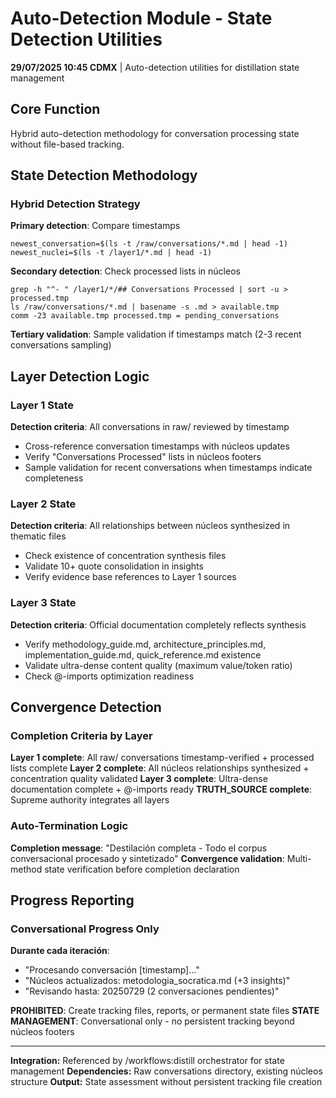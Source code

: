 # Auto-Detection Module - State Detection Utilities

**29/07/2025 10:45 CDMX** | Auto-detection utilities for distillation state management

## Core Function
Hybrid auto-detection methodology for conversation processing state without file-based tracking.

## State Detection Methodology

### Hybrid Detection Strategy
**Primary detection**: Compare timestamps
```
newest_conversation=$(ls -t /raw/conversations/*.md | head -1)
newest_nuclei=$(ls -t /layer1/*.md | head -1)
```

**Secondary detection**: Check processed lists in núcleos
```
grep -h "^- " /layer1/*/## Conversations Processed | sort -u > processed.tmp
ls /raw/conversations/*.md | basename -s .md > available.tmp
comm -23 available.tmp processed.tmp = pending_conversations
```

**Tertiary validation**: Sample validation if timestamps match (2-3 recent conversations sampling)

## Layer Detection Logic

### Layer 1 State
**Detection criteria**: All conversations in raw/ reviewed by timestamp
- Cross-reference conversation timestamps with núcleos updates
- Verify "Conversations Processed" lists in núcleos footers
- Sample validation for recent conversations when timestamps indicate completeness

### Layer 2 State  
**Detection criteria**: All relationships between núcleos synthesized in thematic files
- Check existence of concentration synthesis files
- Validate 10+ quote consolidation in insights
- Verify evidence base references to Layer 1 sources

### Layer 3 State
**Detection criteria**: Official documentation completely reflects synthesis
- Verify methodology_guide.md, architecture_principles.md, implementation_guide.md, quick_reference.md existence
- Validate ultra-dense content quality (maximum value/token ratio)
- Check @-imports optimization readiness

## Convergence Detection

### Completion Criteria by Layer
**Layer 1 complete**: All raw/ conversations timestamp-verified + processed lists complete
**Layer 2 complete**: All núcleos relationships synthesized + concentration quality validated
**Layer 3 complete**: Ultra-dense documentation complete + @-imports ready
**TRUTH_SOURCE complete**: Supreme authority integrates all layers

### Auto-Termination Logic
**Completion message**: "Destilación completa - Todo el corpus conversacional procesado y sintetizado"
**Convergence validation**: Multi-method state verification before completion declaration

## Progress Reporting

### Conversational Progress Only
**Durante cada iteración**:
- "Procesando conversación [timestamp]..."
- "Núcleos actualizados: metodologia_socratica.md (+3 insights)"
- "Revisando hasta: 20250729 (2 conversaciones pendientes)"

**PROHIBITED**: Create tracking files, reports, or permanent state files
**STATE MANAGEMENT**: Conversational only - no persistent tracking beyond núcleos footers

---
**Integration:** Referenced by /workflows:distill orchestrator for state management
**Dependencies:** Raw conversations directory, existing núcleos structure
**Output:** State assessment without persistent tracking file creation